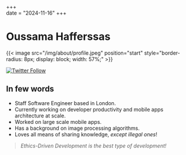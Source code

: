 +++  
date = "2024-11-16"
+++

# Oussama Hafferssas

{{< image src="/img/about/profile.jpeg" position="start"
style="border-radius: 8px; display: block; width: 57%;" >}}

[![Twitter Follow](https://img.shields.io/twitter/follow/OussamaHaff?label=%40OussamaHaff&logoColor=black&style=social)](https://twitter.com/OussamaHaff)

## In few words

- Staff Software Engineer based in London.
- Currently working on developer productivity and mobile apps architecture at scale.
- Worked on large scale mobile apps.
- Has a background on image processing algorithms.
- Loves all means of sharing knowledge, _except illegal ones_!


> *Ethics-Driven Development is the best type of development!*
